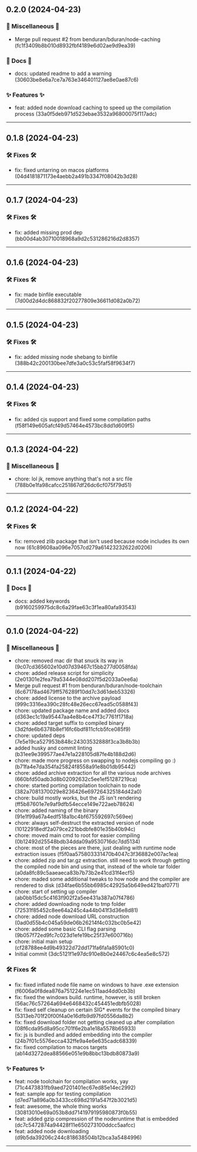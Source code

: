 ## 0.2.0 (2024-04-23)

### 🔀 Miscellaneous 🔀

- Merge pull request #2 from benduran/bduran/node-caching (fc1f3409b8b010d8932fbf4189e6d02ae9d9ea39)



### 📖 Docs 📖

- docs: updated readme to add a warning (30603be8e6a7ce7a763e346401127ae8e0ae87c6)



### ✨ Features ✨

- feat: added node download caching to speed up the compilation process (33a0f5deb971d523ebae3532a96800075f117adc)

---

## 0.1.8 (2024-04-23)

### 🛠️ Fixes 🛠️

- fix: fixed untarring on macos platforms (04d4181871173e4aebb2a491b3347f08042b3d28)

---

## 0.1.7 (2024-04-23)

### 🛠️ Fixes 🛠️

- fix: added missing prod dep (bb00d4ab30710018968a9d2c531286216d2d8357)

---

## 0.1.6 (2024-04-23)

### 🛠️ Fixes 🛠️

- fix: made binfile executable (7d00d2d4dc868832f20277809e36611d082a0b72)

---

## 0.1.5 (2024-04-23)

### 🛠️ Fixes 🛠️

- fix: added missing node shebang to binfile (388b42c200130bee7dfe3a0c53c5faf58f9634f7)

---

## 0.1.4 (2024-04-23)

### 🛠️ Fixes 🛠️

- fix: added cjs support and fixed some compilation paths (f58f149e605afcf49d57464e4573bc8dd1d609f5)

---

## 0.1.3 (2024-04-22)

### 🔀 Miscellaneous 🔀

- chore: lol jk, remove anything that's not a src file (788b0e1fa98cafcc251867df26dc6cf075f79d51)

---

## 0.1.2 (2024-04-22)

### 🛠️ Fixes 🛠️

- fix: removed zlib package that isn't used because node includes its own now (61c89608aa096e7057cd279a61423232622d0206)

---

## 0.1.1 (2024-04-22)

### 📖 Docs 📖

- docs: added keywords (b9160259975dc8c6a29fae63c3f1ea80afa93543)

---

## 0.1.0 (2024-04-22)

### 🔀 Miscellaneous 🔀

- chore: removed mac dir that snuck its way in (9c07cd365602e10d07d39467c15bb277d0058fda)
- chore: added release script for simplicity (2e01301e2fea79a5344e08dd207f5d2033a0ee6a)
- Merge pull request #1 from benduran/bduran/node-toolchain (6c67178ad4679ff576289f10dd7c3d61deb53326)
- chore: added license to the archive payload (999c3316ea390c28fc48e26ecc67ead5c0588f43)
- chore: updated package name and added docs (d363ec1c19a95447aa4e8b4ce47f3c7761f1718a)
- chore: added target suffix to compiled binary (3d2fde6b6378b8ef16fc6bdf811cfcb5fce085f9)
- chore: updated deps (7e5e19ca527953b848c24303532888f3ca3b8b3b)
- added husky and commit linting (b31ee9e399577ae47e1a228105d87fe4b188d2d6)
- chore: made more progress on swapping to nodejs compiling go :) (b71fa4e7da354fa25824f8558a91e8b01db95442)
- chore: added archive extraction for all the various node archives (660bfd50adb3d8b02092632c5ee1ef51287219ca)
- chore: started porting compilation toolchain to node (382a7081370029e8236426e697264325184d42a0)
- chore: build mostly works, but the JS isn't rendering (ff5b87601e7e9af9dfb54ecce149e722aeb78624)
- chore: added naming of the binary (91e1f99a67a4edf518a1bc4bf675592697c569ee)
- chore: always self-destruct the extracted version of node (10122918edf2a079ce221bbdbfe801e35b40b94c)
- chore: moved main cmd to root for easier compiling (0b12492d25548bdb34dda09a9530716dc7dd5134)
- chore: most of the pieces are there, just dealing with runtime node extraction issues (f5f0aa575803331470b4047c3f36882e007ac1ea)
- chore: added zip and tar.gz extraction. still need to work through getting the compiled node bin and using that, instead of the whole tar folder (a0da8fc89c5aaeaeca83b7b73b2e41cd31f4ecf5)
- chore: maded some additional tweaks to how node and the compiler are rendered to disk (d34fae6b55bb6985c42925a5b649ed421baf0771)
- chore: start of setting up compiler (ab0bb15dc5c4163f902f2a5ee431a387a07f4786)
- chore: added downloading node to tmp folder (72531f85452c8ee64a245c4a44b041f3d36e8d81)
- chore: added node download URL construction (0ad0d55b4c045a59de06b26214f4c032bc0b5e42)
- chore: added some basic CLI flag parsing (9b057f72ed9fc7c023d1efe19bc25f37e600716b)
- chore: initial main setup (cf28788ee4d9b49322d72dd171fa6fa1a85901c0)
- Initial commit (3dc5121f1e97dc910e8b0e24467c6c4ea5e8c572)



### 🛠️ Fixes 🛠️

- fix: fixed inflated node file name on windows to have .exe extension (f6006a0f8dea876a751224e1ec511aad4dd0cb3b)
- fix: fixed the windows build. runtime, however, is still broken (56ac76c57264a694e6468432c454451edbfb5028)
- fix: fixed self cleanup on certain SIG* events for the compiled binary (5313eb701f20f00f4a0e16dfb9d97fd0556da8b2)
- fix: fixed download folder not getting cleaned up after compilation (08f6cda95d8a95cc701f6e2ba1e18a5578b65933)
- fix: js is bundled and added embedding into the compiler (24b7f01c5576ecca432ffe9a4e6e635cadc68339)
- fix: fixed compilation to macos targets (ab14d3272dea88566e051e9b8bbc13bdb80873a9)



### ✨ Features ✨

- feat: node toolchain for compilation works, yay (71c4473831fb9aed7201401ec67ed85e14ec2992)
- feat: sample app for testing compilation (d7ed71a896a0b3433cc698d2191a547f2b3021d5)
- feat: awesome, the whole thing works (30813010e69a053b8dd7141979195980873f0b55)
- feat: added gzip compression of the noderuntime that is embedded (dc7c5472874a94428f11e650273100ddcc5aafcc)
- feat: added node downloading (d9b5da39206c244c818638504b12bca3a5484996)

---

